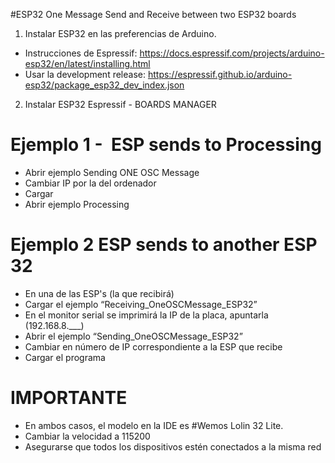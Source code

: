 
#ESP32 One Message Send and Receive between two ESP32 boards

1. Instalar ESP32 en las preferencias de Arduino.
- Instrucciones de Espressif: https://docs.espressif.com/projects/arduino-esp32/en/latest/installing.html
- Usar la development release: https://espressif.github.io/arduino-esp32/package_esp32_dev_index.json

2. Instalar ESP32 Espressif - BOARDS MANAGER

# Ejemplo 1 -  ESP sends to Processing
- Abrir ejemplo Sending ONE OSC Message
- Cambiar IP por la del ordenador
- Cargar
- Abrir ejemplo Processing 

# Ejemplo 2 ESP sends to another ESP 32
- En una de las ESP's (la que recibirá)
- Cargar el ejemplo “Receiving_OneOSCMessage_ESP32”
- En el monitor serial se imprimirá la IP de la placa, apuntarla (192.168.8.___)
- Abrir el ejemplo  “Sending_OneOSCMessage_ESP32”
- Cambiar en número de IP correspondiente a la ESP que recibe
- Cargar el programa
 

# IMPORTANTE
- En ambos casos, el modelo en la IDE es #Wemos Lolin 32 Lite.
- Cambiar la velocidad a 115200
- Asegurarse que todos los dispositivos estén conectados a la misma red
